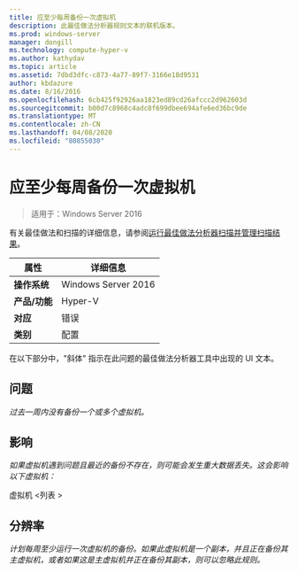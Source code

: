 ```yaml
---
title: 应至少每周备份一次虚拟机
description: 此最佳做法分析器规则文本的联机版本。
ms.prod: windows-server
manager: dongill
ms.technology: compute-hyper-v
ms.author: kathydav
ms.topic: article
ms.assetid: 7dbd3dfc-c873-4a77-89f7-3166e18d9531
author: kbdazure
ms.date: 8/16/2016
ms.openlocfilehash: 6cb425f92926aa1823ed89cd26afccc2d962603d
ms.sourcegitcommit: b00d7c8968c4adc8f699dbee694afe6ed36bc9de
ms.translationtype: MT
ms.contentlocale: zh-CN
ms.lasthandoff: 04/08/2020
ms.locfileid: "80855030"
---
```

# <a name="virtual-machines-should-be-backed-up-at-least-once-every-week"></a>应至少每周备份一次虚拟机

>适用于：Windows Server 2016

有关最佳做法和扫描的详细信息，请参阅[运行最佳做法分析器扫描并管理扫描结果](https://go.microsoft.com/fwlink/p/?LinkID=223177)。  
  
|属性|详细信息|  
|-|-|  
|**操作系统**|Windows Server 2016|  
|**产品/功能**|Hyper-V|  
|**对应**|错误|  
|**类别**|配置|  
  
在以下部分中，"斜体" 指示在此问题的最佳做法分析器工具中出现的 UI 文本。  
  
## <a name="issue"></a>问题  
*过去一周内没有备份一个或多个虚拟机。*  
  
## <a name="impact"></a>影响  
*如果虚拟机遇到问题且最近的备份不存在，则可能会发生重大数据丢失。这会影响以下虚拟机：*  
  
虚拟机 \<列表 >  
  
## <a name="resolution"></a>分辨率  
*计划每周至少运行一次虚拟机的备份。如果此虚拟机是一个副本，并且正在备份其主虚拟机，或者如果这是主虚拟机并正在备份其副本，则可以忽略此规则。*  
  


